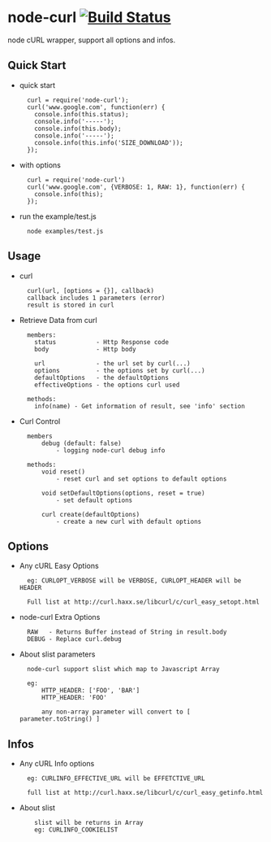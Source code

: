 node-curl [![Build Status](https://secure.travis-ci.org/jiangmiao/node-curl.png?branch=master)](http://travis-ci.org/jiangmiao/node-curl)
=========

node cURL wrapper, support all options and infos.

Quick Start
-----------

* quick start

        curl = require('node-curl');
        curl('www.google.com', function(err) {
          console.info(this.status);
          console.info('-----');
          console.info(this.body);
          console.info('-----');
          console.info(this.info('SIZE_DOWNLOAD'));
        });


* with options

        curl = require('node-curl')
        curl('www.google.com', {VERBOSE: 1, RAW: 1}, function(err) {
          console.info(this);
        });

* run the example/test.js

        node examples/test.js

Usage
-----

* curl

        curl(url, [options = {}], callback)
        callback includes 1 parameters (error)
        result is stored in curl

* Retrieve Data from curl

        members:
          status           - Http Response code
          body             - Http body

          url              - the url set by curl(...)
          options          - the options set by curl(...)
          defaultOptions   - the defaultOptions
          effectiveOptions - the options curl used

        methods:
          info(name) - Get information of result, see 'info' section

* Curl Control

        members
            debug (default: false)
                - logging node-curl debug info

        methods:
            void reset()
                - reset curl and set options to default options

            void setDefaultOptions(options, reset = true)
                - set default options

            curl create(defaultOptions)
                - create a new curl with default options

Options
-------
* Any cURL Easy Options

        eg: CURLOPT_VERBOSE will be VERBOSE, CURLOPT_HEADER will be HEADER

        Full list at http://curl.haxx.se/libcurl/c/curl_easy_setopt.html

* node-curl Extra Options

        RAW   - Returns Buffer instead of String in result.body
        DEBUG - Replace curl.debug

* About slist parameters

        node-curl support slist which map to Javascript Array

        eg:
            HTTP_HEADER: ['FOO', 'BAR']
            HTTP_HEADER: 'FOO'

            any non-array parameter will convert to [ parameter.toString() ]

Infos
-----
* Any cURL Info options

        eg: CURLINFO_EFFECTIVE_URL will be EFFETCTIVE_URL

        full list at http://curl.haxx.se/libcurl/c/curl_easy_getinfo.html


* About slist

          slist will be returns in Array
          eg: CURLINFO_COOKIELIST
